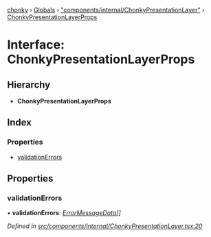 [chonky](../README.md) › [Globals](../globals.md) › ["components/internal/ChonkyPresentationLayer"](../modules/_components_internal_chonkypresentationlayer_.md) › [ChonkyPresentationLayerProps](_components_internal_chonkypresentationlayer_.chonkypresentationlayerprops.md)

# Interface: ChonkyPresentationLayerProps

## Hierarchy

* **ChonkyPresentationLayerProps**

## Index

### Properties

* [validationErrors](_components_internal_chonkypresentationlayer_.chonkypresentationlayerprops.md#validationerrors)

## Properties

###  validationErrors

• **validationErrors**: *[ErrorMessageData](_types_validation_types_.errormessagedata.md)[]*

*Defined in [src/components/internal/ChonkyPresentationLayer.tsx:20](https://github.com/TimboKZ/Chonky/blob/8056a68/src/components/internal/ChonkyPresentationLayer.tsx#L20)*
